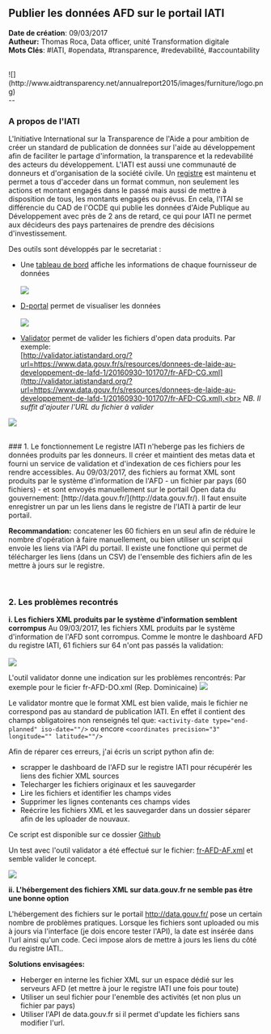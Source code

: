 ## Publier les données AFD sur le portail IATI

**Date de création**: 09/03/2017<br>
**Autheur:** Thomas Roca, Data officer, unité Transformation digitale<br>
**Mots Clés**: #IATI, #opendata, #transparence, #redevabilité, #accountability

<br>
![](http://www.aidtransparency.net/annualreport2015/images/furniture/logo.png)


<br>
--

### A propos de l'IATI

L'Initiative International sur la Transparence de l'Aide a pour ambition de créer un standard de publication de données sur l'aide au développement afin de faciliter le partage d'information, la transparence et la redevabilité des acteurs du développement. L'IATI est aussi une communauté de donneurs et d'organisation de la société civile.
Un [registre](http://iatistandard.org/) est maintenu et permet a tous d'acceder dans un format commun, non seulement les actions et montant engagés dans le passé mais aussi de mettre à disposition de tous, les montants engagés ou prévus. En cela, l'ITAI se différencie du CAD de l'OCDE qui publie les données d'Aide Publique au Développement avec près de 2 ans de retard, ce qui pour IATI ne permet aux décideurs des pays partenaires de prendre des décisions d'investissement.

Des outils sont développés par le secretariat : 

- Une [tableau de bord](http://dashboard.iatistandard.org/publisher/afd.html) affiche les informations de chaque fournisseur de données<br><br>
![](http://www.stats4dev.com/doc/dashboard_IATI_AFD.png)

- [D-portal](http://www.d-portal.org/ctrack.html#view=search) permet de visualiser les données<br><br>
![](http://www.stats4dev.com/doc/dportal.png)

- [Validator](validator.iatistandard.org) permet de valider les fichiers d'open data produits. Par exemple: <br>[http://validator.iatistandard.org/?url=https://www.data.gouv.fr/s/resources/donnees-de-laide-au-developpement-de-lafd-1/20160930-101707/fr-AFD-CG.xml](http://validator.iatistandard.org/?url=https://www.data.gouv.fr/s/resources/donnees-de-laide-au-developpement-de-lafd-1/20160930-101707/fr-AFD-CG.xml).<br>
*NB. Il suffit d'ajouter l'URL du fichier à valider*

![](http://www.stats4dev.com/doc/validator.png)

<br>
### 1. Le fonctionnement
Le registre IATI n'heberge pas les fichiers de données produits par les donneurs. Il créer et maintient des metas data et fourni un service de validation et d'indexation de ces fichiers pour les rendre accessibles.
Au 09/03/2017, des fichiers au format XML sont produits par le système d'information de l'AFD - un fichier par pays (60 fichiers) - et sont envoyés manuellement sur le portail Open data du gouvernement: [http://data.gouv.fr/](http://data.gouv.fr/).
Il faut ensuite enregistrer un par un les liens dans le registre de l'IATI à partir de leur portail. 

**Recommandation:** concatener les 60 fichiers en un seul afin de réduire le nombre d'opération à faire manuellement, ou bien utiliser un script qui envoie les liens via l'API du portail. Il existe une fonctione qui permet de télécharger les liens (dans un CSV) de l'ensemble des fichiers afin de les mettre à jours sur le registre.

<br>

### 2. Les problèmes recontrés

**i. Les fichiers XML produits par le système d'information semblent corrompus**
Au 09/03/2017, les fichiers XML  produits par le système d'information de l'AFD sont corrompus. Comme le montre le dashboard AFD du registre IATI, 61 fichiers sur 64 n'ont pas passés la validation:
<br><br>
![](http://www.stats4dev.com/doc/dashboard_bilan.png)

L'outil validator donne une indication sur les problèmes rencontrés:
Par exemple pour le ficier fr-AFD-DO.xml (Rep. Dominicaine)
![](http://www.stats4dev.com/doc/validator_extra_info.png)

Le validator montre que le format XML est bien valide, mais le fichier ne correspond pas au standard de publication IATI. En effet il contient des champs obligatoires non renseignés tel que: ``<activity-date type="end-planned" iso-date=""/>`` ou encore ``<coordinates precision="3" longitude="" latitude=""/>``

Afin de réparer ces erreurs, j'ai écris un script python afin de:

- scrapper le dashboard de l'AFD sur le registre IATI pour récupérér les liens des fichier XML sources
- Telecharger les fichiers originaux et les sauvegarder
- Lire les fichiers et identifier les champs vides
- Supprimer les lignes contenants ces champs vides
- Reécrire les fichiers XML et les sauvegarder dans un dossier séparer afin de les uploader de nouvaux.

Ce script est disponible sur ce dossier [Github](https://github.com/ThomasRoca/IATI_AFD/blob/master/IATI%20files%20fixer%20Github.ipynb)

Un test avec l'outil validator a été effectué sur le fichier: [fr-AFD-AF.xml](
http://validator.iatistandard.org/?url=http://stats4dev.com/test/fr-AFD-AF.xml)
et semble valider le concept.

![](http://www.stats4dev.com/doc/succeed_test.png)

**ii. L'hébergement des fichiers XML sur data.gouv.fr ne semble pas être une bonne option**

L'hébergement des fichiers sur le portail http://data.gouv.fr/ pose un certain nombre de problèmes pratiques. Lorsque les fichiers sont uploaded ou mis à jours via l'interface (je dois encore tester l'API), la date est insérée dans l'url ainsi qu'un code. Ceci impose alors de mettre à jours les liens du côté du registre IATI..

**Solutions envisagées:**

- Heberger en interne les fichier XML sur un espace dédié sur les serveurs AFD (et mettre à jour le registre IATI une fois pour toute)
- Utiliser un seul fichier pour l'enemble des activités (et non plus un fichier par pays)
- Utiliser l'API de data.gouv.fr si il permet d'update les fichiers sans modifier l'url.
